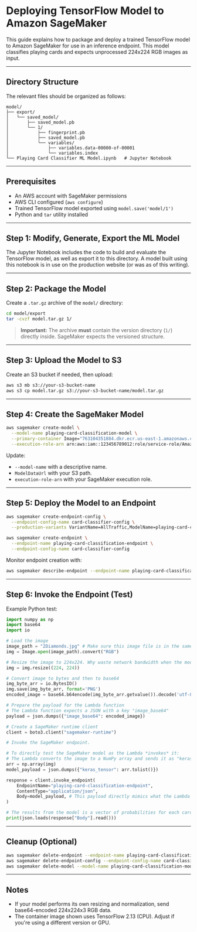 # Deploying TensorFlow Model to Amazon SageMaker

This guide explains how to package and deploy a trained TensorFlow model to Amazon SageMaker for use in an inference endpoint. This model classifies playing cards and expects unprocessed 224x224 RGB images as input.

---

## Directory Structure

The relevant files should be organized as follows:

```
model/
├── export/
│   └── saved_model/
│       ├── saved_model.pb
│       └── 1/
│           ├── fingerprint.pb
│           ├── saved_model.pb
│           └── variables/
│               ├── variables.data-00000-of-00001
│               └── variables.index
└── Playing Card Classifier ML Model.ipynb   # Jupyter Notebook
```

---

## Prerequisites

- An AWS account with SageMaker permissions
- AWS CLI configured (`aws configure`)
- Trained TensorFlow model exported using `model.save('model/1')`
- Python and `tar` utility installed

---

## Step 1: Modify, Generate, Export the ML Model

The Jupyter Notebook includes the code to build and evaluate the TensorFlow model, as well as export it to this directory.  A model built using this notebook is in use on the production website (or was as of this writing).

---

## Step 2: Package the Model

Create a `.tar.gz` archive of the `model/` directory:

```bash
cd model/export
tar -cvzf model.tar.gz 1/
```

> **Important:** The archive **must** contain the version directory (`1/`) directly inside. SageMaker expects the versioned structure.

---

## Step 3: Upload the Model to S3

Create an S3 bucket if needed, then upload:

```bash
aws s3 mb s3://your-s3-bucket-name
aws s3 cp model.tar.gz s3://your-s3-bucket-name/model.tar.gz
```

---

## Step 4: Create the SageMaker Model

```bash
aws sagemaker create-model \
  --model-name playing-card-classification-model \
  --primary-container Image="763104351884.dkr.ecr.us-east-1.amazonaws.com/tensorflow-inference:2.13-cpu-py39-ubuntu20.04",ModelDataUrl="s3://your-bucket-name/model.tar.gz" \
  --execution-role-arn arn:aws:iam::123456789012:role/service-role/AmazonSageMaker-ExecutionRole
```

Update:
- `--model-name` with a descriptive name.
- `ModelDataUrl` with your S3 path.
- `execution-role-arn` with your SageMaker execution role.

---

## Step 5: Deploy the Model to an Endpoint

```bash
aws sagemaker create-endpoint-config \
  --endpoint-config-name card-classifier-config \
  --production-variants VariantName=AllTraffic,ModelName=playing-card-classification-model,InitialInstanceCount=1,InstanceType=ml.m5.large

aws sagemaker create-endpoint \
  --endpoint-name playing-card-classification-endpoint \
  --endpoint-config-name card-classifier-config
```

Monitor endpoint creation with:

```bash
aws sagemaker describe-endpoint --endpoint-name playing-card-classification-endpoint
```

---

## Step 6: Invoke the Endpoint (Test)

Example Python test:

```python
import numpy as np
import base64
import io

# Load the image
image_path = "2Diamonds.jpg" # Make sure this image file is in the same directory
img = Image.open(image_path).convert("RGB")

# Resize the image to 224x224. Why waste network bandwidth when the model expects this res.
img = img.resize((224, 224))

# Convert image to bytes and then to base64
img_byte_arr = io.BytesIO()
img.save(img_byte_arr, format='PNG')
encoded_image = base64.b64encode(img_byte_arr.getvalue()).decode('utf-8')

# Prepare the payload for the Lambda function
# The Lambda function expects a JSON with a key "image_base64"
payload = json.dumps({"image_base64": encoded_image})

# Create a SageMaker runtime client
client = boto3.client("sagemaker-runtime")

# Invoke the SageMaker endpoint.

# To directly test the SageMaker model as the Lambda *invokes* it:
# The Lambda converts the image to a NumPy array and sends it as "keras_tensor"
arr = np.array(img)
model_payload = json.dumps({"keras_tensor": arr.tolist()})

response = client.invoke_endpoint(
    EndpointName="playing-card-classification-endpoint",
    ContentType="application/json",
    Body=model_payload, # This payload directly mimics what the Lambda sends to SageMaker
)

# The results from the model is a vector of probabilities for each card.
print(json.loads(response["Body"].read()))
```

---

## Cleanup (Optional)

```bash
aws sagemaker delete-endpoint --endpoint-name playing-card-classification-endpoint
aws sagemaker delete-endpoint-config --endpoint-config-name card-classifier-config
aws sagemaker delete-model --model-name playing-card-classification-model
```

---

## Notes

- If your model performs its own resizing and normalization, send base64-encoded 224x224x3 RGB data.
- The container image shown uses TensorFlow 2.13 (CPU). Adjust if you're using a different version or GPU.
